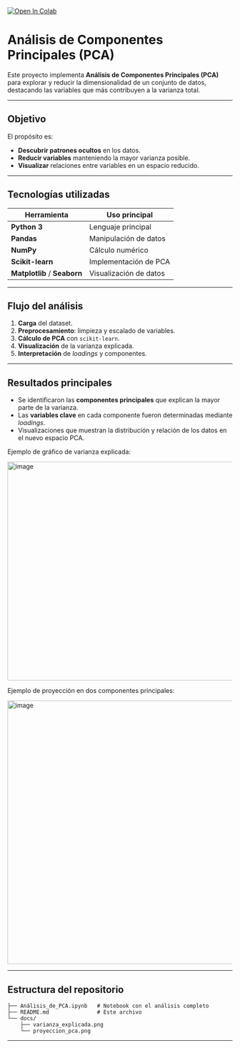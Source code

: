 [![Open In Colab](https://colab.research.google.com/assets/colab-badge.svg)](https://colab.research.google.com/drive/1LHyqf9meYoZytONZRZHdFT9yPpLYra67?authuser=2#scrollTo=gC66yicRybtr)

# Análisis de Componentes Principales (PCA)

Este proyecto implementa **Análisis de Componentes Principales (PCA)** para explorar y reducir la dimensionalidad de un conjunto de datos, destacando las variables que más contribuyen a la varianza total.

---

## Objetivo
El propósito es:
-  **Descubrir patrones ocultos** en los datos.
-  **Reducir variables** manteniendo la mayor varianza posible.
-  **Visualizar** relaciones entre variables en un espacio reducido.

---

##  Tecnologías utilizadas
| Herramienta      | Uso principal |
|------------------|--------------|
| **Python 3**     | Lenguaje principal |
| **Pandas**       | Manipulación de datos |
| **NumPy**        | Cálculo numérico |
| **Scikit-learn** | Implementación de PCA |
| **Matplotlib** / **Seaborn** | Visualización de datos |

---

##  Flujo del análisis
1.  **Carga** del dataset.
2.  **Preprocesamiento**: limpieza y escalado de variables.
3.  **Cálculo de PCA** con `scikit-learn`.
4.  **Visualización** de la varianza explicada.
5.  **Interpretación** de *loadings* y componentes.

---

##  Resultados principales
- Se identificaron las **componentes principales** que explican la mayor parte de la varianza.
- Las **variables clave** en cada componente fueron determinadas mediante *loadings*.
- Visualizaciones que muestran la distribución y relación de los datos en el nuevo espacio PCA.

Ejemplo de gráfico de varianza explicada:

<img width="790" height="490" alt="image" src="https://github.com/user-attachments/assets/a1c150ad-88fe-40f5-adfc-1686060d9a01" />


Ejemplo de proyección en dos componentes principales:

<img width="790" height="590" alt="image" src="https://github.com/user-attachments/assets/69c3e527-1d49-42da-a69e-755ecc899fd2" />


---

##  Estructura del repositorio
```
├── Análisis_de_PCA.ipynb   # Notebook con el análisis completo
├── README.md               # Este archivo
└── docs/
    ├── varianza_explicada.png
    └── proyeccion_pca.png
```

---

